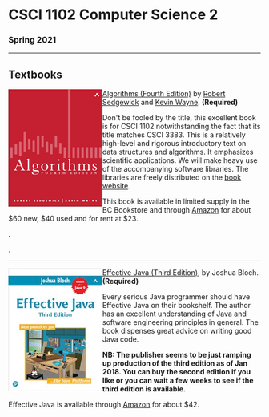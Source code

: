 # CSCI 1102 Computer Science 2

### Spring 2021

---

## Textbooks

<img src="./img/algorithms.png" align=left style="height:234px; width:188px" />

[Algorithms (Fourth Edition)](http://algs4.cs.princeton.edu/home/) by [Robert Sedgewick](http://www.cs.princeton.edu/~rs/) and [Kevin Wayne](http://www.cs.princeton.edu/~wayne/contact/). **(Required)**

Don't be fooled by the title, this excellent book is for CSCI 1102 notwithstanding the fact that its title matches CSCI 3383.  This is a relatively high-level and rigorous introductory text on data structures and algorithms. It emphasizes scientific applications. We will make heavy use of the accompanying software libraries. The libraries are freely distributed on the [book website](http://algs4.cs.princeton.edu/home/).

This book is available in limited supply in the BC Bookstore and through [Amazon](http://www.amazon.com/Algorithms-4th-Robert-Sedgewick/dp/032157351X/ref=sr_1_1?ie=UTF8&qid=1322093778&sr=8-1) for about \$60 new, \$40 used and for rent at \$23.

.

.

---

<img src="./img/effective.png" align=left style="width:188px" />

[Effective Java (Third Edition)](https://www.amazon.com/Effective-Java-3rd-Joshua-Bloch/dp/0134685997), by Joshua Bloch. **(Required)**

Every serious Java programmer should have Effective Java on their bookshelf.  The author has an excellent understanding of Java and software engineering principles in general. The book dispenses great advice on writing good Java code.

**NB: The publisher seems to be just ramping up production of the third edition as of Jan 2018. You can buy the second edition if you like or you can wait a few weeks to see if the third edition is available.**

Effective Java is available through [Amazon](https://www.amazon.com/Effective-Java-3rd-Joshua-Bloch/dp/0134685997) for about \$42.
